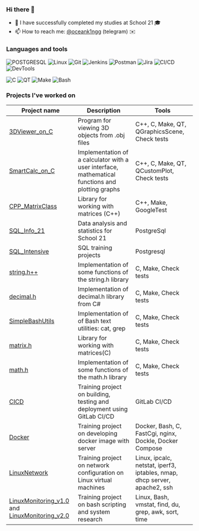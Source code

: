 ### Hi there 👋

- 🔭 I have successfully completed my studies at School 21 🎓
- 📫 How to reach me: [@oceank1ngg](https://t.me/oceank1ngg) (telegram) ✉️

### Languages and tools


![POSTGRESQL](https://img.shields.io/badge/-POSTGRESQL-1E7775?style=for-the-badge&logo=POSTGRESQL&logoColor=6296CC)
![Linux](https://img.shields.io/badge/-Linux-1E7775?style=for-the-badge&logo=Linux&logoColor=6296CC)
![Git](https://img.shields.io/badge/-GIT-1E7775?style=for-the-badge&logo=GIT&logoColor=F88C00)
![Jenkins](https://img.shields.io/badge/-Jenkins-1E7775?style=for-the-badge&logo=Jenkins&logoColor=6296CC)
![Postman](https://img.shields.io/badge/-Postman-1E7775?style=for-the-badge&logo=Postman&logoColor=6296CC)
![Jira](https://img.shields.io/badge/-Jira-1E7775?style=for-the-badge&logo=Jira&logoColor=6296CC)
![CI/CD](https://img.shields.io/badge/CI/CD-0078D7?style=for-the-badge&logo=githubactions&logoColor=white)
![DevTools](https://img.shields.io/badge/DevTools-000000?style=for-the-badge)

![C](https://img.shields.io/badge/-C-1E7775?style=for-the-badge&logo=C&logoColor=6296CC)
![QT](https://img.shields.io/badge/-QT-1E7775?style=for-the-badge&logo=QT&logoColor=6296CC)
![Make](https://img.shields.io/badge/-Make-1E7775?style=for-the-badge&logo=Make&logoColor=6296CC)
![Bash](https://img.shields.io/badge/-Bash-1E7775?style=for-the-badge&logo=Bash&logoColor=6296CC)

### Projects I've worked on
| Project name | Description | Tools |
|-|-|-|
| [3DViewer_on_C](https://github.com/selb05/3DViewer_on_C)|Program for viewing 3D objects from .obj files|C++, C, Make, QT, QGraphicsScene, Check tests|
| [SmartCalc_on_C](https://github.com/selb05/SmartCalc)|Implementation of a calculator with a user interface, mathematical functions and plotting graphs|C++, C, Make, QT, QCustomPlot, Check tests|
| [CPP_MatrixClass](https://github.com/selb05/matrix_oop.h)|Library for working with matrices (C++)|C++, Make, GoogleTest|
| [SQL_Info_21](https://github.com/selb05/Info_21)|Data analysis and statistics for School 21|PostgreSql|
| [SQL_Intensive](https://github.com/selb05/SQL_Intensive-)|SQL training projects|Postgresql|
| [string.h++](https://github.com/selb05/String_Sprintf_Sscanf)| Implementation of some functions of the string.h library| C, Make, Check tests|
| [decimal.h](https://github.com/Selb05/Decimal)| Implementation of decimal.h library from C#| C, Make, Check tests|
| [SimpleBashUtils](https://github.com/selb05/SimpleBashUtils)| Implementation of of Bash text utilities: cat, grep|C, Make, Check tests|
| [matrix.h](https://github.com/selb05/Matrix)|Library for working with matrices(C)| C, Make, Check tests|
| [math.h](https://github.com/selb05/Math)| Implementation of some functions of the math.h library| C, Make, Check tests|
| [CICD](https://github.com/selb05/CICD_GITLAB)| Training project on building, testing and deployment using GitLab CI/CD| GitLab CI/CD|
| [Docker](https://github.com/selb05/SimpleDocker)| Training project on developing docker image with server|Docker, Bash, C, FastCgi, nginx, Dockle, Docker Compose|
| [LinuxNetwork](https://github.com/selb05/LinuxNetwork)| Training project on network configuration on Linux virtual machines|Linux, ipcalc, netstat, iperf3, iptables, nmap, dhcp server, apache2, ssh|
| [LinuxMonitoring_v1.0](https://github.com/selb05/LinuxMonitoringv1) and [LinuxMonitoring_v2.0](https://github.com/selb05/LinuxMonitoringv2)| Training project on bash scripting and system research| Linux, Bash, vmstat, find, du, grep, awk, sort, time|
